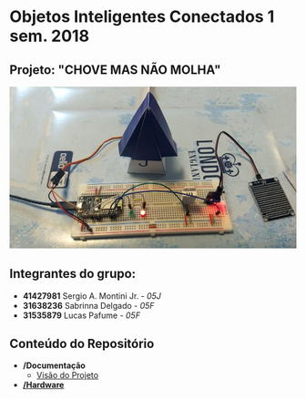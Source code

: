 # Objetos Inteligentes Conectados 1 sem. 2018

## Projeto: "CHOVE MAS NÃO MOLHA"
![](cmnm.jpg)

## Integrantes do grupo:

* **41427981**  Sergio A. Montini Jr. - *05J*
* **31638236**  Sabrinna Delgado - *05F*
* **31535879**  Lucas Pafume - *05F*

## Conteúdo do Repositório
* **/Documentação**
    - [Visão do Projeto](/docs/1-visao/index.md)
* **[/Hardware](/docs/hardware/index.md)**
